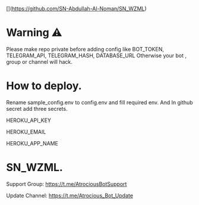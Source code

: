 [[](https://github-readme-stats.vercel.app/api/pin/?username=SN-Abdullah-Al-Noman&repo=SN_WZML&theme=react&border_color=61dafb&border_radius=10)](https://github.com/SN-Abdullah-Al-Noman/SN_WZML)


# Warning ⚠️

Please make repo private before adding config like BOT_TOKEN,  TELEGRAM_API,  TELEGRAM_HASH,  DATABASE_URL 
Otherwise your bot , group or channel will hack.

# How to deploy. 

Rename sample_config.env to config.env and fill required env. 
And In github secret add three secrets. 

HEROKU_API_KEY

HEROKU_EMAIL

HEROKU_APP_NAME


# SN_WZML.

Support Group: https://t.me/AtrociousBotSupport

Update Channel: https://t.me/Atrocious_Bot_Update
